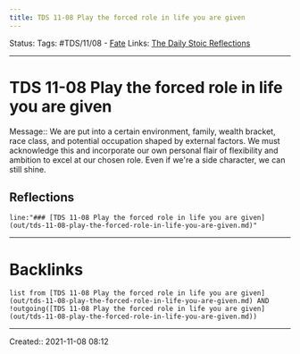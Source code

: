 ```yaml
---
title: TDS 11-08 Play the forced role in life you are given
---
```

Status:
Tags: #TDS/11/08 - [Fate](None)
Links: [The Daily Stoic Reflections](out/the-daily-stoic-reflections.md)
___
# TDS 11-08 Play the forced role in life you are given
Message:: We are put into a certain environment, family, wealth bracket, race class, and potential occupation shaped by external factors. We must acknowledge this and incorporate our own personal flair of flexibility and ambition to excel at our chosen role. Even if we're a side character, we can still shine.

## Reflections
 ```query
line:"### [TDS 11-08 Play the forced role in life you are given](out/tds-11-08-play-the-forced-role-in-life-you-are-given.md)"
```
___
# Backlinks
```dataview
list from [TDS 11-08 Play the forced role in life you are given](out/tds-11-08-play-the-forced-role-in-life-you-are-given.md) AND !outgoing([TDS 11-08 Play the forced role in life you are given](out/tds-11-08-play-the-forced-role-in-life-you-are-given.md))
```
___

Created:: 2021-11-08 08:12

